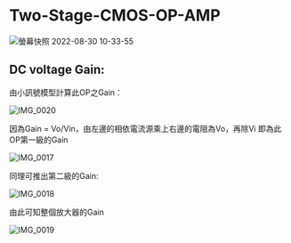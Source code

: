 # Two-Stage-CMOS-OP-AMP

![螢幕快照 2022-08-30 10-33-55](https://user-images.githubusercontent.com/68816726/187335773-a144c000-54c1-497d-8463-13d7ed5b4ac4.png)

## DC voltage Gain:
由小訊號模型計算此OP之Gain：

![IMG_0020](https://user-images.githubusercontent.com/68816726/187338105-1d9a2b62-9ebd-4ce1-aa35-63eb6d2ae857.png)

因為Gain = Vo/Vin，由左邊的相依電流源乘上右邊的電阻為Vo，再除Vi 即為此OP第一級的Gain

![IMG_0017](https://user-images.githubusercontent.com/68816726/187337916-ec489ab3-0dc6-4c7b-8ab5-40a3f902a43b.png)

同理可推出第二級的Gain:

![IMG_0018](https://user-images.githubusercontent.com/68816726/187339473-0a21e976-5e3a-4a05-877b-cefbf54caf18.png)

由此可知整個放大器的Gain

![IMG_0019](https://user-images.githubusercontent.com/68816726/187339683-92b241e6-8347-4097-b261-88213a71339c.png)
